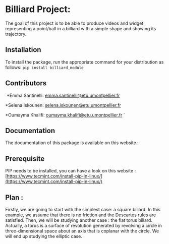
 # __Billiard Project__:

The goal of this project is to be able to produce videos and widget representing a point/ball in a billiard with a simple shape and showing its trajectory.

## Installation

To install the package, run the appropriate command for your distribution as follows:
`pip install billiard_module`


## Contributors
 
`*Emma Santinelli: emma.santinelli@etu.umontpellier.fr                                                                       
 
 *Selena Iskounen: selena.iskounen@etu.umontpellier.fr
 
 *Oumayma Khalifi: oumayma.khalifi@etu.umontpellier.fr `                                                                          

## Documentation
The documentation of this package is available on this website : 

## Prerequisite
PIP needs to be installed, you can have a look on this website :
[https://www.tecmint.com/install-pip-in-linux/](https://www.tecmint.com/install-pip-in-linux/)



## Plan :

Firstly, we are going to start with the simplest case: a square billard.
In this example, we assume that there is no friction and the Descartes rules are satisfied.
Then, we will be studying another case : the flat torus billard.
Actually, a torus is a surface of revolution generated by revolving a circle in three-dimensional space about an axis that is coplanar with the circle. 
We will end up studying the elliptic case.







